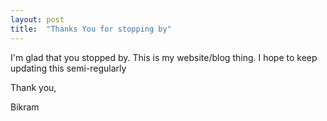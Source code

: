 ```yaml
---
layout: post
title:  "Thanks You for stopping by"
---
```


I'm glad that you stopped by. This is my website/blog thing. I hope to keep updating this semi-regularly

Thank you,

Bikram
